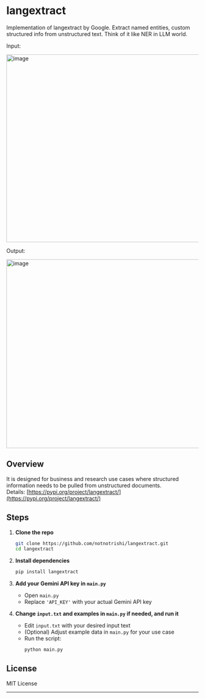 # langextract

Implementation of langextract by Google. Extract named entities, custom structured info from unstructured text. Think of it like NER in LLM world.

Input:

<img width="736" height="492" alt="image" src="https://github.com/user-attachments/assets/09c73edb-63eb-4c87-b642-672653d8caf4" />


Output:

<img width="1263" height="495" alt="image" src="https://github.com/user-attachments/assets/9d02ffe8-9c5a-4810-99b9-f030d3136bb2" />


## Overview

It is designed for business and research use cases where structured information needs to be pulled from unstructured documents.  
Details: [https://pypi.org/project/langextract/](https://pypi.org/project/langextract/)

## Steps

1. **Clone the repo**
   ```sh
   git clone https://github.com/notnotrishi/langextract.git
   cd langextract
   ```

2. **Install dependencies**
   ```sh
   pip install langextract
   ```

3. **Add your Gemini API key in `main.py`**
   - Open `main.py`
   - Replace `'API_KEY'` with your actual Gemini API key

4. **Change `input.txt` and examples in `main.py` if needed, and run it**
   - Edit `input.txt` with your desired input text
   - (Optional) Adjust example data in `main.py` for your use case
   - Run the script:
     ```sh
     python main.py
     ```

## License

MIT License

---
